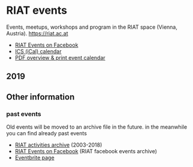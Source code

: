 [RIAT Events on Facebook]: https://www.facebook.com/pg/riat.ac.at/events/ "RIAT Events on Facebook"
[ICS (iCal) calendar]: https://calendar.google.com/calendar/ical/riat.at_nst52qhk2fca3u8dvhce8pepbg%40group.calendar.google.com/public/basic.ics "online subscription to events in the RIAT space: crypto, blockchain, DLT"
[RIAT website]: https://riat.ac.at
[RIAT activities archive]: https://riat.at/activities
[Eventbrite page]: https://www.eventbrite.com/o/riat-academy-10768509578 "RIAT academy eventbrite page"
[PDF overview & print event calendar]: https://github.com/parasew/riat-events/assets/RIAT-print-event-calendar.PDF

# RIAT events
Events, meetups, workshops and program in the RIAT space (Vienna, Austria). https://riat.ac.at

* [RIAT Events on Facebook]
* [ICS (iCal) calendar]
* [PDF overview & print event calendar]

## 2019




## Other information

### past events
Old events will be moved to an archive file in the future. in the meanwhile you can find already past events

* [RIAT activities archive] (2003-2018)
* [RIAT Events on Facebook] (RIAT facebook events archive)
* [Eventbrite page]
